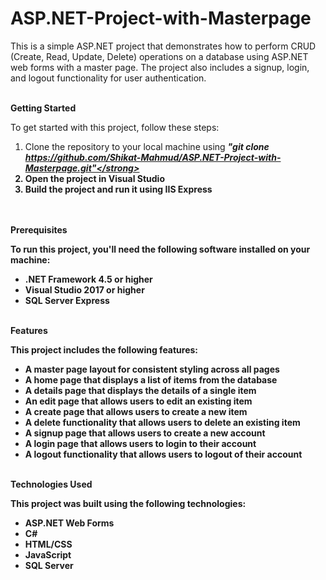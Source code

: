 # ASP.NET-Project-with-Masterpage

This is a simple ASP.NET project that demonstrates how to perform CRUD (Create, Read, Update, Delete) operations on a database using ASP.NET web forms with a master page. The project also includes a signup, login, and logout functionality for user authentication.
<br><br>

<b>Getting Started</b>

To get started with this project, follow these steps:<br>

1. Clone the repository to your local machine using <i><strong>"git clone https://github.com/Shikat-Mahmud/ASP.NET-Project-with-Masterpage.git"</strong></i><br>
2. Open the project in Visual Studio<br>
3. Build the project and run it using IIS Express<br>
<br><br>

<b>Prerequisites</b>

To run this project, you'll need the following software installed on your machine:

* .NET Framework 4.5 or higher<br>
* Visual Studio 2017 or higher<br>
* SQL Server Express
<br><br>

<b>Features</b>

This project includes the following features:

* A master page layout for consistent styling across all pages<br>
* A home page that displays a list of items from the database<br>
* A details page that displays the details of a single item<br>
* An edit page that allows users to edit an existing item<br>
* A create page that allows users to create a new item<br>
* A delete functionality that allows users to delete an existing item<br>
* A signup page that allows users to create a new account<br>
* A login page that allows users to login to their account<br>
* A logout functionality that allows users to logout of their account
<br><br>

<b>Technologies Used</b>

This project was built using the following technologies:

* ASP.NET Web Forms<br>
* C#<br>
* HTML/CSS<br>
* JavaScript<br>
* SQL Server
<br><br>
